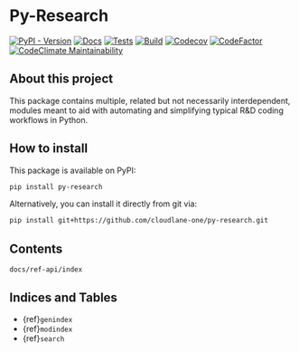 # Py-Research

[![PyPI - Version](https://img.shields.io/pypi/v/py-research)](https://pypi.org/project/py-research)
[![Docs](https://github.com/cloudlane-one/py-research/actions/workflows/docs.yml/badge.svg)](https://cloudlane-one.github.io/py-research)
[![Tests](https://github.com/cloudlane-one/py-research/actions/workflows/lint-and-test.yml/badge.svg)](https://github.com/cloudlane-one/py-research/actions/workflows/lint-and-test.yml)
[![Build](https://github.com/cloudlane-one/py-research/actions/workflows/release.yml/badge.svg)](https://github.com/cloudlane-one/py-research/actions/workflows/release.yml)
[![Codecov](https://codecov.io/gh/cloudlane-one/py-research/graph/badge.svg?token=J8GLAWTPWX)](https://codecov.io/gh/cloudlane-one/py-research)
[![CodeFactor](https://www.codefactor.io/repository/github/cloudlane-one/py-research/badge)](https://www.codefactor.io/repository/github/cloudlane-one/py-research)
[![CodeClimate Maintainability](https://api.codeclimate.com/v1/badges/4cc310489b325e793d1d/maintainability)](https://codeclimate.com/github/cloudlane-one/py-research/maintainability)

## About this project

This package contains multiple, related but not necessarily interdependent, modules meant to aid with automating and simplifying typical R&D coding workflows in Python.

## How to install

This package is available on PyPI:

```bash
pip install py-research
```

Alternatively, you can install it directly from git via:

```bash
pip install git+https://github.com/cloudlane-one/py-research.git
```

## Contents

```{toctree}
docs/ref-api/index
```

## Indices and Tables

- {ref}`genindex`
- {ref}`modindex`
- {ref}`search`
